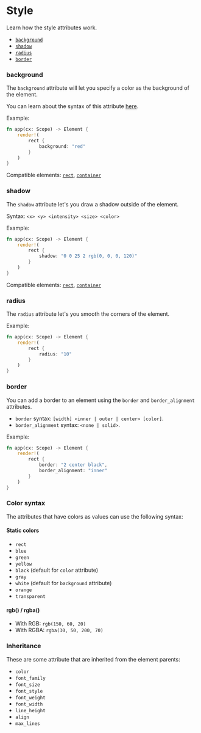 # Style

Learn how the style attributes work.

- [`background`](#background)
- [`shadow`](#shadow)
- [`radius`](#radius)
- [`border`](#border)

### background

The `background` attribute will let you specify a color as the background of the element.

You can learn about the syntax of this attribute [here](#color-syntax).

Example:

```rust
fn app(cx: Scope) -> Element {
    render!(
        rect {
            background: "red"
        }
    )
}
```

Compatible elements: [`rect`](/guides/elements.html#rect), [`container`](/guides/elements.html#container)


### shadow

The `shadow` attribute let's you draw a shadow outside of the element.

Syntax: `<x> <y> <intensity> <size> <color>`

Example:

```rust
fn app(cx: Scope) -> Element {
    render!(
        rect {
            shadow: "0 0 25 2 rgb(0, 0, 0, 120)"
        }
    )
}
```

Compatible elements: [`rect`](/guides/elements.html#rect), [`container`](/guides/elements.html#container)

### radius

The `radius` attribute let's you smooth the corners of the element.

Example:

```rust
fn app(cx: Scope) -> Element {
    render!(
        rect {
            radius: "10"
        }
    )
}
```

### border

You can add a border to an element using the `border` and `border_alignment` attributes.

- `border` syntax: `[width] <inner | outer | center> [color]`.
- `border_alignment` syntax: `<none | solid>`.

Example:

```rust
fn app(cx: Scope) -> Element {
    render!(
        rect {
            border: "2 center black",
            border_alignment: "inner"
        }
    )
}
```

### Color syntax

The attributes that have colors as values can use the following syntax:

#### Static colors
- `rect`
- `blue`
- `green`
- `yellow`
- `black` (default for `color` attribute)
- `gray`
- `white` (default for `background` attribute)
- `orange`
- `transparent`

#### rgb() / rgba()

- With RGB: `rgb(150, 60, 20)`
- With RGBA: `rgba(30, 50, 200, 70)`

### Inheritance

These are some attribute that are inherited from the element parents:

- `color`
- `font_family`
- `font_size`
- `font_style`
- `font_weight`
- `font_width`
- `line_height`
- `align`
- `max_lines`
